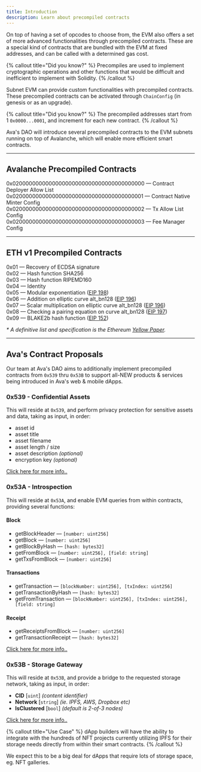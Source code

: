 ```yaml
---
title: Introduction
description: Learn about precompiled contracts
---
```


On top of having a set of opcodes to choose from, the EVM also offers a set of more advanced functionalities through precompiled contracts. These are a special kind of contracts that are bundled with the EVM at fixed addresses, and can be called with a determined gas cost.

{% callout title="Did you know?" %}
Precompiles are used to implement cryptographic operations and other functions that would be difficult and inefficient to implement with Solidity.
{% /callout %}

Subnet EVM can provide custom functionalities with precompiled contracts. These precompiled contracts can be activated through `ChainConfig` (in genesis or as an upgrade).

{% callout title="Did you know?" %}
The precompiled addresses start from 1 `0x0000...0001`, and increment for each new contract.
{% /callout %}

Ava's DAO will introduce several precompiled contracts to the EVM subnets running on top of Avalanche, which will enable more efficient smart contracts.

---

## Avalanche Precompiled Contracts

0x0200000000000000000000000000000000000000 — Contract Deployer Allow List  
0x0200000000000000000000000000000000000001 — Contract Native Minter Config  
0x0200000000000000000000000000000000000002 — Tx Allow List Config  
0x0200000000000000000000000000000000000003 — Fee Manager Config  

---

## ETH v1 Precompiled Contracts

0x01 — Recovery of ECDSA signature  
0x02 — Hash function SHA256  
0x03 — Hash function RIPEMD160  
0x04 — Identity  
0x05 — Modular exponentiation ([EIP 198](https://github.com/ethereum/EIPs/blob/master/EIPS/eip-198.md))  
0x06 — Addition on elliptic curve alt_bn128 ([EIP 196](https://github.com/ethereum/EIPs/blob/master/EIPS/eip-196.md))  
0x07 — Scalar multiplication on elliptic curve alt_bn128 ([EIP 196](https://github.com/ethereum/EIPs/blob/master/EIPS/eip-196.md))  
0x08 — Checking a pairing equation on curve alt_bn128 ([EIP 197](https://github.com/ethereum/EIPs/blob/master/EIPS/eip-197.md))  
0x09 — BLAKE2b hash function ([EIP 152](https://eips.ethereum.org/EIPS/eip-152))

_* A definitive list and specification is the Ethereum [Yellow Paper](https://github.com/ethereum/yellowpaper)._

---

## Ava's Contract Proposals

Our team at Ava's DAO aims to additionally implement precompiled contracts from `0x539` thru `0x53B` to support all-NEW products &amp; services being introduced in Ava's web &amp; mobile dApps.

### 0x539 - Confidential Assets

This will reside at `0x539`, and perform privacy protection for sensitive assets and data, taking as input, in order:
- asset id
- asset title
- asset filename
- asset length / size
- asset description _(optional)_
- encryption key _(optional)_

[Click here for more info..](confidential-assets)

### 0x53A - Introspection

This will reside at `0x53A`, and enable EVM queries from within contracts, providing several functions:

#### Block

- getBlockHeader — `[number: uint256]`
- getBlock — `[number: uint256]`
- getBlockByHash — `[hash: bytes32]`
- getFromBlock — `[number: uint256], [field: string]`
- getTxsFromBlock — `[number: uint256]`

#### Transactions

- getTransaction — `[blockNumber: uint256], [txIndex: uint256]`
- getTransactionByHash — `[hash: bytes32]`
- getFromTransaction — `[blockNumber: uint256], [txIndex: uint256], [field: string]`

#### Receipt

- getReceiptsFromBlock — `[number: uint256]`
- getTransactionReceipt — `[hash: bytes32]`

[Click here for more info..](introspection)

### 0x53B - Storage Gateway

This will reside at `0x53B`, and provide a bridge to the requested storage network, taking as input, in order:

- __CID__ [`uint`] _(content identifier)_
- __Network__ [`string`] _(ie. IPFS, AWS, Dropbox etc)_
- __IsClustered__ [`bool`] _(default is 2-of-3 nodes)_

[Click here for more info..](storage-gateway)

{% callout title="Use Case" %}
dApp builders will have the ability to integrate with the hundreds of NFT projects currently utilizing IPFS for their storage needs directly from within their smart contracts.
{% /callout %}

We expect this to be a big deal for dApps that require lots of storage space, eg. NFT galleries.

